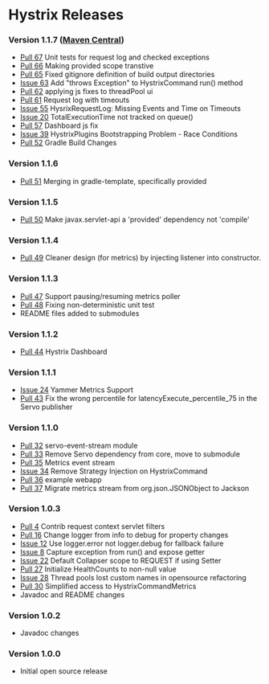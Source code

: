 # Hystrix Releases #

### Version 1.1.7 ([Maven Central](http://search.maven.org/#search%7Cga%7C1%7Cg%3A%22com.netflix.hystrix%22%20AND%20v%3A%221.1.7%22)) ###

* [Pull 67](https://github.com/Netflix/Hystrix/pull/67) Unit tests for request log and checked exceptions
* [Pull 66](https://github.com/Netflix/Hystrix/pull/66) Making provided scope transtive
* [Pull 65](https://github.com/Netflix/Hystrix/pull/65) Fixed gitignore definition of build output directories
* [Issue 63](https://github.com/Netflix/Hystrix/issues/63) Add "throws Exception" to HystrixCommand run() method
* [Pull 62](https://github.com/Netflix/Hystrix/pull/62) applying js fixes to threadPool ui
* [Pull 61](https://github.com/Netflix/Hystrix/pull/61) Request log with timeouts
* [Issue 55](https://github.com/Netflix/Hystrix/issues/55) HysrixRequestLog: Missing Events and Time on Timeouts
* [Issue 20](https://github.com/Netflix/Hystrix/issues/20) TotalExecutionTime not tracked on queue()
* [Pull 57](https://github.com/Netflix/Hystrix/pull/57) Dashboard js fix
* [Issue 39](https://github.com/Netflix/Hystrix/issues/39) HystrixPlugins Bootstrapping Problem - Race Conditions
* [Pull 52](https://github.com/Netflix/Hystrix/pull/52) Gradle Build Changes

### Version 1.1.6 ###

* [Pull 51](https://github.com/Netflix/Hystrix/pull/51) Merging in gradle-template, specifically provided

### Version 1.1.5 ###

* [Pull 50](https://github.com/Netflix/Hystrix/pull/50) Make javax.servlet-api a 'provided' dependency not 'compile'

### Version 1.1.4 ###

* [Pull 49](https://github.com/Netflix/Hystrix/pull/49) Cleaner design (for metrics) by injecting listener into constructor.

### Version 1.1.3 ###

* [Pull 47](https://github.com/Netflix/Hystrix/pull/47) Support pausing/resuming metrics poller
* [Pull 48](https://github.com/Netflix/Hystrix/pull/48) Fixing non-deterministic unit test
* README files added to submodules

### Version 1.1.2 ###

* [Pull 44](https://github.com/Netflix/Hystrix/pull/44) Hystrix Dashboard

### Version 1.1.1 ###

* [Issue 24](https://github.com/Netflix/Hystrix/issues/24) Yammer Metrics Support
* [Pull 43](https://github.com/Netflix/Hystrix/pull/43) Fix the wrong percentile for latencyExecute_percentile_75 in the Servo publisher

### Version 1.1.0 ###

* [Pull 32](https://github.com/Netflix/Hystrix/pull/32) servo-event-stream module
* [Pull 33](https://github.com/Netflix/Hystrix/pull/33) Remove Servo dependency from core, move to submodule
* [Pull 35](https://github.com/Netflix/Hystrix/pull/35) Metrics event stream
* [Issue 34](https://github.com/Netflix/Hystrix/issues/34) Remove Strategy Injection on HystrixCommand
* [Pull 36](https://github.com/Netflix/Hystrix/pull/36) example webapp
* [Pull 37](https://github.com/Netflix/Hystrix/pull/37) Migrate metrics stream from org.json.JSONObject to Jackson

### Version 1.0.3 ###

* [Pull 4](https://github.com/Netflix/Hystrix/pull/4) Contrib request context servlet filters 
* [Pull 16](https://github.com/Netflix/Hystrix/pull/16) Change logger from info to debug for property changes
* [Issue 12](https://github.com/Netflix/Hystrix/issues/12) Use logger.error not logger.debug for fallback failure
* [Issue 8](https://github.com/Netflix/Hystrix/issues/8) Capture exception from run() and expose getter
* [Issue 22](https://github.com/Netflix/Hystrix/issues/22) Default Collapser scope to REQUEST if using Setter
* [Pull 27](https://github.com/Netflix/Hystrix/pull/27) Initialize HealthCounts to non-null value
* [Issue 28](https://github.com/Netflix/Hystrix/issues/28) Thread pools lost custom names in opensource refactoring
* [Pull 30](https://github.com/Netflix/Hystrix/pull/30) Simplified access to HystrixCommandMetrics
* Javadoc and README changes

### Version 1.0.2 ###

* Javadoc changes

### Version 1.0.0 ###

* Initial open source release 

